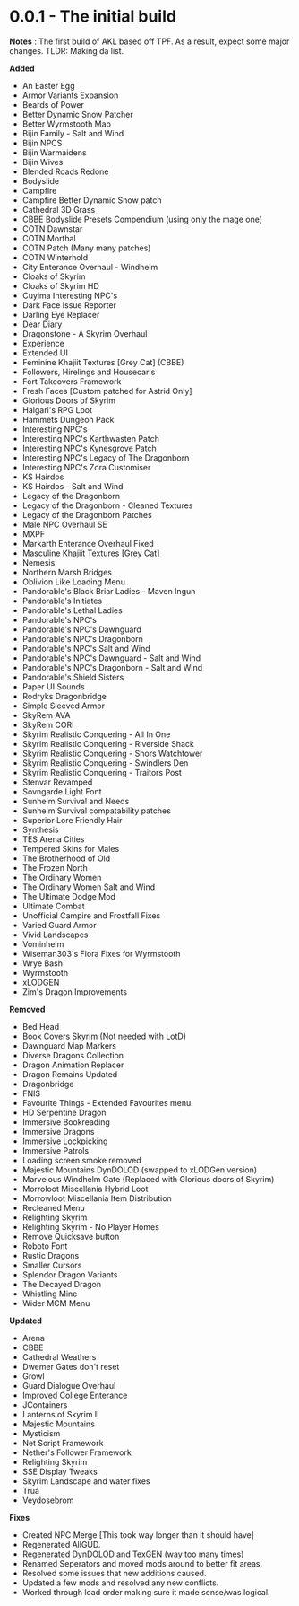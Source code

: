 # 0.0.1 - The initial build

**Notes** : The first build of AKL based off TPF. As a result, expect some major changes. TLDR: Making da list.

**Added**
- An Easter Egg
- Armor Variants Expansion
- Beards of Power
- Better Dynamic Snow Patcher
- Better Wyrmstooth Map
- Bijin Family - Salt and Wind
- Bijin NPCS
- Bijin Warmaidens
- Bijin Wives
- Blended Roads Redone
- Bodyslide
- Campfire
- Campfire Better Dynamic Snow patch
- Cathedral 3D Grass
- CBBE Bodyslide Presets Compendium (using only the mage one)
- COTN Dawnstar
- COTN Morthal
- COTN Patch (Many many patches)
- COTN Winterhold
- City Enterance Overhaul - Windhelm
- Cloaks of Skyrim
- Cloaks of Skyrim HD
- Cuyima Interesting NPC's
- Dark Face Issue Reporter
- Darling Eye Replacer
- Dear Diary
- Dragonstone - A Skyrim Overhaul
- Experience
- Extended UI
- Feminine Khajiit Textures [Grey Cat] (CBBE)
- Followers, Hirelings and Housecarls
- Fort Takeovers Framework
- Fresh Faces [Custom patched for Astrid Only]
- Glorious Doors of Skyrim
- Halgari's RPG Loot
- Hammets Dungeon Pack
- Interesting NPC's
- Interesting NPC's Karthwasten Patch
- Interesting NPC's Kynesgrove Patch
- Interesting NPC's Legacy of The Dragonborn
- Interesting NPC's Zora Customiser
- KS Hairdos
- KS Hairdos - Salt and Wind
- Legacy of the Dragonborn
- Legacy of the Dragonborn - Cleaned Textures
- Legacy of the Dragonborn Patches
- Male NPC Overhaul SE
- MXPF
- Markarth Enterance Overhaul Fixed
- Masculine Khajiit Textures [Grey Cat]
- Nemesis
- Northern Marsh Bridges
- Oblivion Like Loading Menu
- Pandorable's Black Briar Ladies - Maven Ingun
- Pandorable's Initiates
- Pandorable's Lethal Ladies
- Pandorable's NPC's
- Pandorable's NPC's Dawnguard
- Pandorable's NPC's Dragonborn
- Pandorable's NPC's Salt and Wind
- Pandorable's NPC's Dawnguard - Salt and Wind
- Pandorable's NPC's Dragonborn - Salt and Wind
- Pandorable's Shield Sisters
- Paper UI Sounds
- Rodryks Dragonbridge
- Simple Sleeved Armor
- SkyRem AVA
- SkyRem CORI
- Skyrim Realistic Conquering - All In One
- Skyrim Realistic Conquering - Riverside Shack
- Skyrim Realistic Conquering - Shors Watchtower
- Skyrim Realistic Conquering - Swindlers Den
- Skyrim Realistic Conquering - Traitors Post
- Stenvar Revamped
- Sovngarde Light Font
- Sunhelm Survival and Needs
- Sunhelm Survival compatability patches
- Superior Lore Friendly Hair
- Synthesis
- TES Arena Cities
- Tempered Skins for Males
- The Brotherhood of Old
- The Frozen North
- The Ordinary Women
- The Ordinary Women Salt and Wind
- The Ultimate Dodge Mod
- Ultimate Combat
- Unofficial Campire and Frostfall Fixes
- Varied Guard Armor
- Vivid Landscapes
- Vominheim
- Wiseman303's Flora Fixes for Wyrmstooth
- Wrye Bash
- Wyrmstooth
- xLODGEN
- Zim's Dragon Improvements

**Removed**
- Bed Head
- Book Covers Skyrim (Not needed with LotD)
- Dawnguard Map Markers
- Diverse Dragons Collection
- Dragon Animation Replacer
- Dragon Remains Updated
- Dragonbridge
- FNIS
- Favourite Things - Extended Favourites menu
- HD Serpentine Dragon
- Immersive Bookreading
- Immersive Dragons
- Immersive Lockpicking
- Immersive Patrols
- Loading screen smoke removed
- Majestic Mountains DynDOLOD (swapped to xLODGen version)
- Marvelous Windhelm Gate (Replaced with Glorious doors of Skyrim)
- Morroloot Miscellania Hybrid Loot
- Morrowloot Miscellania Item Distribution
- Recleaned Menu
- Relighting Skyrim
- Relighting Skyrim - No Player Homes
- Remove Quicksave button
- Roboto Font
- Rustic Dragons
- Smaller Cursors
- Splendor Dragon Variants
- The Decayed Dragon
- Whistling Mine
- Wider MCM Menu

**Updated**
- Arena
- CBBE
- Cathedral Weathers
- Dwemer Gates don't reset
- Growl
- Guard Dialogue Overhaul
- Improved College Enterance
- JContainers
- Lanterns of Skyrim II
- Majestic Mountains
- Mysticism
- Net Script Framework
- Nether's Follower Framework
- Relighting Skyrim
- SSE Display Tweaks
- Skyrim Landscape and water fixes
- Trua
- Veydosebrom

**Fixes**
- Created NPC Merge [This took way longer than it should have]
- Regenerated AllGUD.
- Regenerated DynDOLOD and TexGEN (way too many times)
- Renamed Seperators and moved mods around to better fit areas.
- Resolved some issues that new additions caused.
- Updated a few mods and resolved any new conflicts.
- Worked through load order making sure it made sense/was logical.
